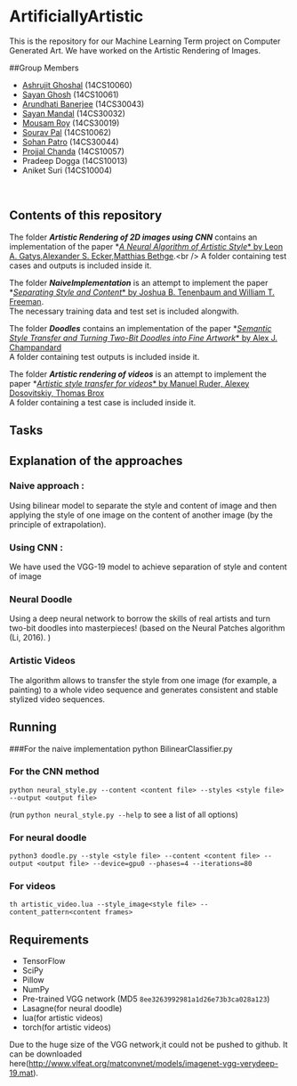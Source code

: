 # ArtificiallyArtistic
This is the repository for our Machine Learning Term project on Computer Generated Art. We have worked on the Artistic Rendering of Images. 

##Group Members

* [Ashrujit Ghoshal](https://github.com/ashru)    (14CS10060) <br />
* [Sayan Ghosh](https://github.com/sgdgp)         (14CS10061) <br />
* [Arundhati Banerjee](https://github.com/b18arundhati)  (14CS30043) <br />
* [Sayan Mandal](https://github.com/sayanmandal)        (14CS30032) <br />
* [Mousam Roy](https://github.com/mousam05)          (14CS30019) <br />
* [Sourav Pal](https://github.com/sourav-roni)          (14CS10062) <br />
* [Sohan Patro](https://github.com/Sohanpatro)         (14CS30044) <br />
* [Projjal Chanda](https://github.com/projjal)      (14CS10057) <br />
* Pradeep Dogga       (14CS10013) <br />
* Aniket Suri         (14CS10004) <br />

<br />

## Contents of this repository
The folder **_Artistic Rendering of 2D images using CNN_**  contains an implementation of the paper *[_A Neural Algorithm of Artistic Style_* by Leon A. Gatys,Alexander S. Ecker,Matthias Bethge](https://arxiv.org/pdf/1508.06576v2.pdf?).<br />
A folder containing test cases and outputs is included inside it. <br />

The folder **_NaiveImplementation_** is an attempt to implement the paper *[_Separating Style and Content_* by Joshua B. Tenenbaum and William T. Freeman](http://web.mit.edu/cocosci/Papers/NC120601.pdf). <br />
The necessary training data and test set is included alongwith. <br />

The folder **_Doodles_**  contains an implementation of the paper *[_Semantic Style Transfer and Turning Two-Bit Doodles into Fine Artwork_* by Alex J. Champandard](https://arxiv.org/pdf/1603.01768v1.pdf) <br />
A folder containing test outputs is included inside it. <br />

The folder **_Artistic rendering of videos_** is an attempt to implement the paper *[_Artistic style transfer for videos_* by Manuel Ruder, Alexey Dosovitskiy, Thomas Brox](https://arxiv.org/pdf/1604.08610v2.pdf) <br />
A folder containing a test case  is included inside it. <br />






## Tasks

## Explanation of the approaches
### Naive approach :
Using bilinear model to separate the style and content of image and then applying the style of one image on the content of another image (by the principle of extrapolation).
### Using CNN :
We have used the VGG-19 model to achieve separation of style and content of image
### Neural Doodle
Using a deep neural network to borrow the skills of real artists and turn  two-bit doodles into masterpieces! (based on the Neural Patches algorithm (Li, 2016). )

### Artistic Videos
The algorithm allows to transfer the style from one image (for example, a painting) to a whole video sequence and generates consistent and stable stylized video sequences.

## Running 
###For the naive implementation
python BilinearClassifier.py
### For the CNN method
`python neural_style.py --content <content file> --styles <style file> --output <output file>`

(run `python neural_style.py --help` to see a list of all options)

### For neural doodle
`python3 doodle.py --style <style file> --content <content file> --output <output file> --device=gpu0 --phases=4 --iterations=80`

### For videos
`th artistic_video.lua --style_image<style file> --content_pattern<content frames>`





## Requirements

* TensorFlow
* SciPy
* Pillow
* NumPy
* Pre-trained VGG network (MD5 `8ee3263992981a1d26e73b3ca028a123`)
* Lasagne(for neural doodle)
* lua(for artistic videos)
* torch(for artistic videos)

Due to the huge size of the VGG network,it could not be pushed to github. It can be downloaded here(http://www.vlfeat.org/matconvnet/models/imagenet-vgg-verydeep-19.mat).

